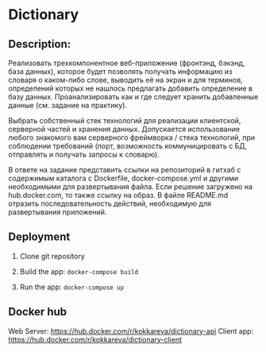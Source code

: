 # Dictionary

## Description: 
Реализовать трехкомпонентное веб-приложение (фронтэнд, бэкэнд, база данных), которое будет позволять получать информацию из словаря о каком-либо слове, выводить её на экран и для терминов, определений которых не нашлось предлагать добавить определение в базу данных. Проанализировать как и где следует хранить добавленные данные (см. задание на практику). 

Выбрать собственный стек технологий для реализации клиентской, серверной частей и хранения данных. Допускается использование любого знакомого вам серверного фреймворка / стека технологий, при соблюдении требований (порт, возможность коммуницировать с БД, отправлять и получать запросы к словарю).

В ответе на задание представить ссылки на репозиторий в гитхаб с содержимым каталога c Dockerfile, docker-compose.yml и другими необходимыми для развертывания файла. Если решение загружено на hub.docker.com, то также ссылку на образ. В файле README.md отразить последовательность действий, необходимую для развертывания приложений. 

## Deployment

1. Clone git repository

2. Build the app:
```docker-compose build```

3. Run the app:
```docker-compose up```

## Docker hub

Web Server: https://hub.docker.com/r/kokkareva/dictionary-api
Client app: https://hub.docker.com/r/kokkareva/dictionary-client